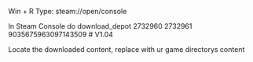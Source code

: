 
Win + R
Type: steam://open/console

In Steam Console do
download_depot 2732960 2732961 9035675963097143509 # V1.04

Locate the downloaded content, replace with ur game directorys content
